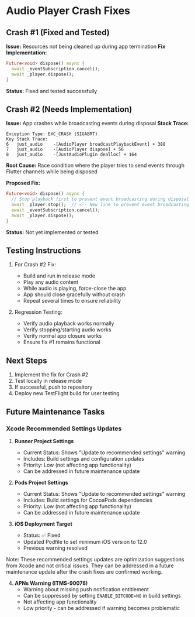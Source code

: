 # Audio Player Crash Fixes

## Crash #1 (Fixed and Tested)
**Issue:** Resources not being cleaned up during app termination
**Fix Implementation:**
```dart
Future<void> dispose() async {
  await _eventSubscription.cancel();
  await _player.dispose();
}
```
**Status:** Fixed and tested successfully

## Crash #2 (Needs Implementation)
**Issue:** App crashes while broadcasting events during disposal
**Stack Trace:**
```
Exception Type: EXC_CRASH (SIGABRT)
Key Stack Trace:
6   just_audio    -[AudioPlayer broadcastPlaybackEvent] + 388
7   just_audio    -[AudioPlayer dispose] + 56
8   just_audio    -[JustAudioPlugin dealloc] + 164
```
**Root Cause:** Race condition where the player tries to send events through Flutter channels while being disposed

**Proposed Fix:**
```dart
Future<void> dispose() async {
  // Stop playback first to prevent event broadcasting during disposal
  await _player.stop();  // <-- New line to prevent event broadcasting
  await _eventSubscription.cancel();
  await _player.dispose();
}
```
**Status:** Not yet implemented or tested

## Testing Instructions
1. For Crash #2 Fix:
   - Build and run in release mode
   - Play any audio content
   - While audio is playing, force-close the app
   - App should close gracefully without crash
   - Repeat several times to ensure reliability

2. Regression Testing:
   - Verify audio playback works normally
   - Verify stopping/starting audio works
   - Verify normal app closure works
   - Ensure fix #1 remains functional

## Next Steps
1. Implement the fix for Crash #2
2. Test locally in release mode
3. If successful, push to repository
4. Deploy new TestFlight build for user testing

## Future Maintenance Tasks
### Xcode Recommended Settings Updates
1. **Runner Project Settings**
   - Current Status: Shows "Update to recommended settings" warning
   - Includes: Build settings and configuration updates
   - Priority: Low (not affecting app functionality)
   - Can be addressed in future maintenance update

2. **Pods Project Settings**
   - Current Status: Shows "Update to recommended settings" warning
   - Includes: Build settings for CocoaPods dependencies
   - Priority: Low (not affecting app functionality)
   - Can be addressed in future maintenance update

3. **iOS Deployment Target**
   - Status: ✅ Fixed
   - Updated Podfile to set minimum iOS version to 12.0
   - Previous warning resolved

Note: These recommended settings updates are optimization suggestions from Xcode and not critical issues. They can be addressed in a future maintenance update after the crash fixes are confirmed working.

4. **APNs Warning (ITMS-90078)**
   - Warning about missing push notification entitlement
   - Can be suppressed by setting `ENABLE_BITCODE=NO` in build settings
   - Not affecting app functionality
   - Low priority - can be addressed if warning becomes problematic
